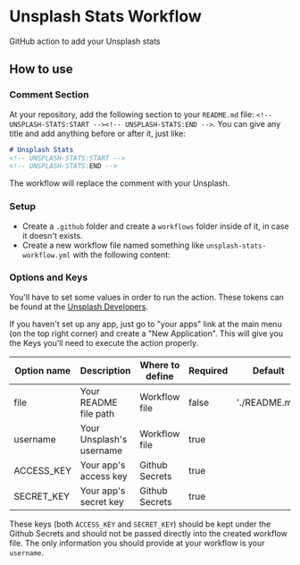 # Unsplash Stats Workflow
GitHub action to add your Unsplash stats 

## How to use

### Comment Section
At your repository, add the following section to your `README.md` file: `<!-- UNSPLASH-STATS:START --><!-- UNSPLASH-STATS:END -->`. You can give any title and add anything before or after it, just like:

```markdown
# Unsplash Stats
<!-- UNSPLASH-STATS:START -->
<!-- UNSPLASH-STATS:END -->
```

The workflow will replace the comment with your Unsplash.

### Setup
- Create a `.github` folder and create a `workflows` folder inside of it, in case it doesn't exists.
- Create a new workflow file named something like `unsplash-stats-workflow.yml` with the following content:

### Options and Keys
You'll have to set some values in order to run the action. These tokens can be found at the [Unsplash Developers](https://unsplash.com/developers).

If you haven't set up any app, just go to "your apps" link at the main menu (on the top right corner) and create a "New Application". This will give you the Keys you'll need to execute the action properly.

| Option name  | Description               | Where to define | Required | Default        |
|--------------|---------------------------|-----------------|----------|----------------|
| file         | Your README file path     | Workflow file   | false    | './README.md'  |
| username     | Your Unsplash's username  | Workflow file   | true     |                |
| ACCESS_KEY   | Your app's access key     | Github Secrets  | true     |                |
| SECRET_KEY   | Your app's secret key     | Github Secrets  | true     |                |


These keys (both `ACCESS_KEY` and `SECRET_KEY`) should be kept under the Github Secrets and should not be passed directly into the created workflow file. The only information you should provide at your workflow is your `username`.
